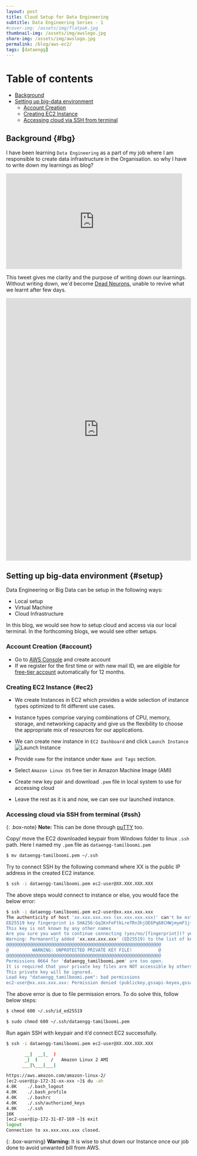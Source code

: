 ```yaml
---
layout: post
title: Cloud Setup for Data Engineering 
subtitle: Data Engineering Series - 1
#cover-img: /assets/img/flatpak.jpg
thumbnail-img: /assets/img/awslogo.jpg
share-img: /assets/img/awslogo.jpg
permalink: /blog/aws-ec2/
tags: [dataengg]
---
```



# Table of contents

- [Background](#bg)
- [Setting up big-data environment](#setup)
  - [Account Creation](#account)
  - [Creating EC2 Instance](#ec2)
  - [Accessing cloud via SSH from terminal](#ssh)


## Background {#bg}

I have been learning `Data Engineering` as a part of my job where I am responsible to create data infrastructure in the Organisation. so why I have to write down my learnings as blog? 

<iframe src="https://giphy.com/embed/mQ2QSLQ6UNX9K" width="480" height="261" frameBorder="0" class="giphy-embed" allowFullScreen></iframe><p><a href="https://giphy.com/gifs/kit-zooey-deschanel-gif-why-not-mQ2QSLQ6UNX9K"></a></p>

This tweet gives me clarity and the purpose of writing down our learnings. Without writing down, we'd become [Dead Neurons](https://medium.com/joelthchao/how-dead-neurons-hurt-training-5fc127d8db6a#:~:text=It%20is%20refer%20as%20%E2%80%9Cdead,value%20and%20have%20zero%20gradient.), unable to revive what we learnt after few days.


<iframe src="https://www.linkedin.com/embed/feed/update/urn:li:share:6940920507697393664" height="716" width="504" frameborder="0" allowfullscreen="" title="Embedded post"></iframe>

## Setting up big-data environment {#setup}

Data Engineering or Big Data can be setup in the following ways:
- Local setup
- Virtual Machine
- Cloud Infrastructure

In this blog, we would see how to setup cloud and access via our local terminal. In the forthcoming blogs, we would see other setups.

### Account Creation {#account}

- Go to [AWS Console](https://console.aws.amazon.com/) and create account
- If we register for the first time or with new mail ID, we are eligible for [free-tier account](https://aws.amazon.com/free/?all-free-tier.sort-by=item.additionalFields.SortRank&all-free-tier.sort-order=asc&awsf.Free%20Tier%20Types=*all&awsf.Free%20Tier%20Categories=*all) automatically for 12 months.

### Creating EC2 Instance {#ec2}

- We create Instances in EC2 which provides a wide selection of instance types optimized to fit different use cases.
- Instance types comprise varying combinations of CPU, memory, storage, and networking capacity and give us the flexibility to choose the appropriate mix of resources for our applications.

- We can create new instance in `EC2 Dashboard` and click `Launch Instance`
![Launch Instance](https://raw.githubusercontent.com/edwardcodes/edwardcodes.github.io/main/assets/img/instance-creation.png)
- Provide `name` for the instance under `Name and Tags` section.
- Select `Amazon Linux OS` free tier in Amazon Machine Image (AMI)
- Create new key pair and download `.pem` file in local system to use for accessing cloud
- Leave the rest as it is and now, we can see our launched instance.

### Accessing cloud via SSH from terminal {#ssh}

{: .box-note}
**Note:** This can be done through [puTTY](https://www.putty.org/) too.

Copy/ move the EC2 downloaded keypair from Windows folder to linux `.ssh` path. Here I named my `.pem` file as `dataengg-tamilboomi.pem`

```bash
$ mv dataengg-tamilboomi.pem ~/.ssh
```

Try to connect SSH by the following command where XX is the public IP address in the created EC2 instance.

```bash
$ ssh -i dataengg-tamilboomi.pem ec2-user@XX.XXX.XXX.XXX
```

The above steps would connect to instance or else, you would face the below error:

```bash
$ ssh -i dataengg-tamilboomi.pem ec2-user@xx.xxx.xxx.xxx
The authenticity of host 'xx.xxx.xxx.xxx (xx.xxx.xxx.xxx)' can't be established.
ED25519 key fingerprint is SHA256:Gq1KnFeFtkLreTRn3hjOE6Pq68CHWjmymF1j+bjJums.
This key is not known by any other names
Are you sure you want to continue connecting (yes/no/[fingerprint])? yes
Warning: Permanently added 'xx.xxx.xxx.xxx' (ED25519) to the list of known hosts.
@@@@@@@@@@@@@@@@@@@@@@@@@@@@@@@@@@@@@@@@@@@@@@@@@@@@@@@@@@@
@         WARNING: UNPROTECTED PRIVATE KEY FILE!          @
@@@@@@@@@@@@@@@@@@@@@@@@@@@@@@@@@@@@@@@@@@@@@@@@@@@@@@@@@@@
Permissions 0664 for 'dataengg_tamilboomi.pem' are too open.
It is required that your private key files are NOT accessible by others.
This private key will be ignored.
Load key "dataengg_tamilboomi.pem": bad permissions
ec2-user@xx.xxx.xxx.xxx: Permission denied (publickey,gssapi-keyex,gssapi-with-mic).
```
The above error is due to file permission errors. To do solve this, follow below steps:

```bash
$ chmod 600 ~/.ssh/id_ed25519

$ sudo chmod 600 ~/.ssh/dataengg-tamilboomi.pem
```

Run again SSH with keypair and it’d connect EC2 successfully.

```bash
$ ssh -i dataengg-tamilboomi.pem ec2-user@XX.XXX.XXX.XXX

       __|  __|_  )
       _|  (     /   Amazon Linux 2 AMI
      ___|\___|___|

https://aws.amazon.com/amazon-linux-2/
[ec2-user@ip-172-31-xx-xxx ~]$ du -ah
4.0K    ./.bash_logout
4.0K    ./.bash_profile
4.0K    ./.bashrc
4.0K    ./.ssh/authorized_keys
4.0K    ./.ssh
16K     .
[ec2-user@ip-172-31-87-169 ~]$ exit
logout
Connection to xx.xxx.xxx.xxx closed.
```

{: .box-warning}
**Warning:** It is wise to shut down our Instance once our job done to avoid unwanted bill from AWS.